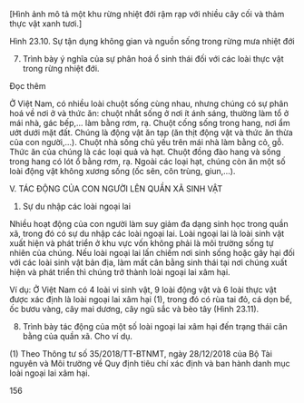 [Hình ảnh mô tả một khu rừng nhiệt đới rậm rạp với nhiều cây cối và thảm thực vật xanh tươi.]

Hình 23.10. Sự tận dụng không gian và nguồn sống trong rừng mưa nhiệt đới

7. Trình bày ý nghĩa của sự phân hoá ổ sinh thái đối với các loài thực vật trong rừng nhiệt đới.

Đọc thêm

Ở Việt Nam, có nhiều loài chuột sống cùng nhau, nhưng chúng có sự phân hoá về nơi ở và thức ăn: chuột nhắt sống ở nơi ít ánh sáng, thường làm tổ ở mái nhà, gác bếp,... làm bằng rơm, rạ. Chuột cống sống trong hang, nơi ẩm ướt dưới mặt đất. Chúng là động vật ăn tạp (ăn thịt động vật và thức ăn thừa của con người,...). Chuột nhà sống chủ yếu trên mái nhà làm bằng cỏ, gỗ. Thức ăn của chúng là các loại quả và hạt. Chuột đồng đào hang và sống trong hang có lót ổ bằng rơm, rạ. Ngoài các loại hạt, chúng còn ăn một số loài động vật không xương sống (ốc sên, côn trùng, giun,...).

V. TÁC ĐỘNG CỦA CON NGƯỜI LÊN QUẦN XÃ SINH VẬT

1. Sự du nhập các loài ngoại lai

Nhiều hoạt động của con người làm suy giảm đa dạng sinh học trong quần xã, trong đó có sự du nhập các loài ngoại lai. Loài ngoại lai là loài sinh vật xuất hiện và phát triển ở khu vực vốn không phải là môi trường sống tự nhiên của chúng. Nếu loài ngoại lai lấn chiếm nơi sinh sống hoặc gây hại đối với các loài sinh vật bản địa, làm mất cân bằng sinh thái tại nơi chúng xuất hiện và phát triển thì chúng trở thành loài ngoại lai xâm hại.

Ví dụ: Ở Việt Nam có 4 loài vi sinh vật, 9 loài động vật và 6 loài thực vật được xác định là loài ngoại lai xâm hại (1), trong đó có rùa tai đỏ, cá dọn bể, ốc bươu vàng, cây mai dương, cây ngũ sắc và bèo tây (Hình 23.11).

8. Trình bày tác động của một số loài ngoại lai xâm hại đến trạng thái cân bằng của quần xã. Cho ví dụ.

(1) Theo Thông tư số 35/2018/TT-BTNMT, ngày 28/12/2018 của Bộ Tài nguyên và Môi trường về Quy định tiêu chí xác định và ban hành danh mục loài ngoại lai xâm hại.

156